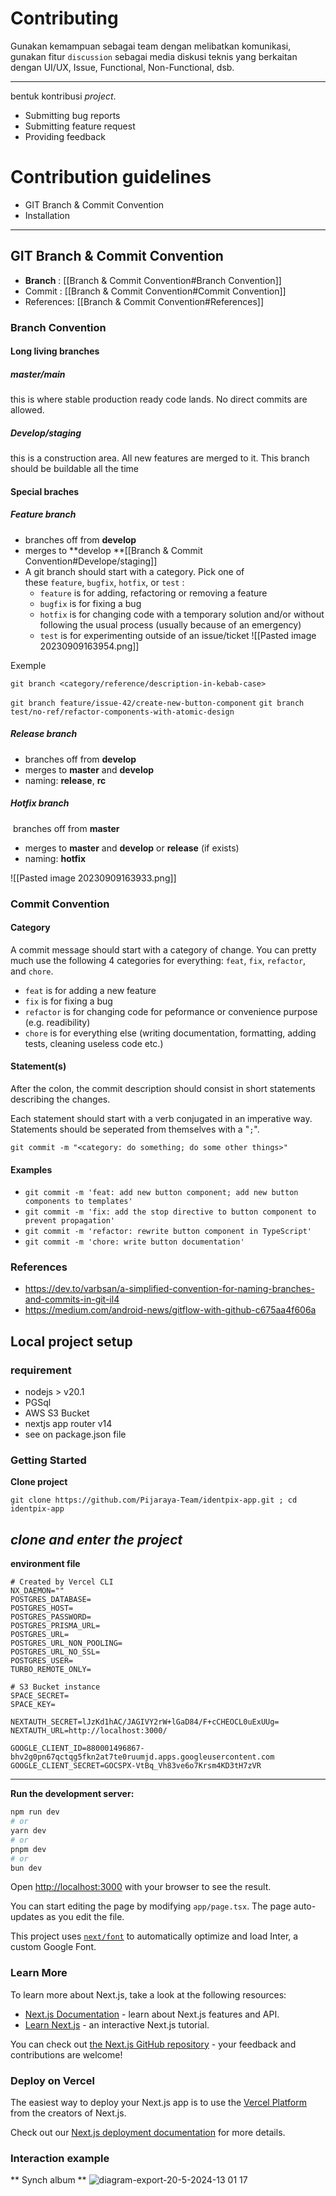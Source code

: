 # Contributing

Gunakan kemampuan sebagai team dengan melibatkan komunikasi, gunakan fitur `discussion` sebagai media diskusi teknis yang berkaitan dengan UI/UX, Issue, Functional, Non-Functional, dsb.

---
bentuk kontribusi *project*.
- Submitting bug reports
- Submitting feature request
- Providing feedback

# Contribution guidelines

- GIT Branch & Commit Convention
- Installation
---

## GIT Branch & Commit Convention

- **Branch** : [[Branch & Commit Convention#Branch Convention]]
- Commit : [[Branch & Commit Convention#Commit Convention]]
- References: [[Branch & Commit Convention#References]]

### Branch Convention
#### Long living branches

##### master/main
this is where stable production ready code lands. No direct commits are allowed.

##### Develop/staging
this is a construction area. All new features are merged to it. This branch should be buildable all the time

#### Special braches

#####  **Feature branch**
- branches off from **develop**  
- merges to **develop **[[Branch & Commit Convention#Develope/staging]]
- A git branch should start with a category. Pick one of these `feature`, `bugfix`, `hotfix`, or `test` :
	- `feature` is for adding, refactoring or removing a feature
	- `bugfix` is for fixing a bug
	- `hotfix` is for changing code with a temporary solution and/or without following the usual process (usually because of an emergency)
	- `test` is for experimenting outside of an issue/ticket
	![[Pasted image 20230909163954.png]]

Exemple
````
git branch <category/reference/description-in-kebab-case>
````

`git branch feature/issue-42/create-new-button-component`
`git branch test/no-ref/refactor-components-with-atomic-design`
##### **Release branch**
- branches off from **develop**
- merges to **master** and **develop**  
- naming: **release**, **rc**

##### **Hotfix branch**
 branches off from **master**  
- merges to **master** and **develop** or **release** (if exists)  
- naming: **hotfix**

![[Pasted image 20230909163933.png]]


### Commit Convention

#### Category
A commit message should start with a category of change. You can pretty much use the following 4 categories for everything: `feat`, `fix`, `refactor`, and `chore`. 

- `feat` is for adding a new feature
- `fix` is for fixing a bug
- `refactor` is for changing code for peformance or convenience purpose (e.g. readibility)
- `chore` is for everything else (writing documentation, formatting, adding tests, cleaning useless code etc.)

#### **Statement(s)**
After the colon, the commit description should consist in short statements describing the changes.  
  
Each statement should start with a verb conjugated in an imperative way. Statements should be seperated from themselves with a "`;`".

```
git commit -m "<category: do something; do some other things>"
```

#### **Examples**
- `git commit -m 'feat: add new button component; add new button components to templates'`
- `git commit -m 'fix: add the stop directive to button component to prevent propagation'`
- `git commit -m 'refactor: rewrite button component in TypeScript'`
- `git commit -m 'chore: write button documentation'`


### References
- https://dev.to/varbsan/a-simplified-convention-for-naming-branches-and-commits-in-git-il4
- https://medium.com/android-news/gitflow-with-github-c675aa4f606a


## Local project setup

### requirement

- nodejs > v20.1
- PGSql
- AWS S3 Bucket
- nextjs app router v14
- see on package.json file

### Getting Started

**Clone project**

```
git clone https://github.com/Pijaraya-Team/identpix-app.git ; cd identpix-app
```

*clone and enter the project*
---

**environment file**
``` env.development.local
# Created by Vercel CLI
NX_DAEMON=""
POSTGRES_DATABASE=
POSTGRES_HOST=
POSTGRES_PASSWORD=
POSTGRES_PRISMA_URL=
POSTGRES_URL=
POSTGRES_URL_NON_POOLING=
POSTGRES_URL_NO_SSL=
POSTGRES_USER=
TURBO_REMOTE_ONLY=

# S3 Bucket instance
SPACE_SECRET=
SPACE_KEY=

NEXTAUTH_SECRET=lJzKd1hAC/JAGIVY2rW+lGaD84/F+cCHEOCL0uExUUg=
NEXTAUTH_URL=http://localhost:3000/

GOOGLE_CLIENT_ID=880001496867-bhv2g0pn67qctqg5fkn2at7te0ruumjd.apps.googleusercontent.com
GOOGLE_CLIENT_SECRET=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

```
---

**Run the development server:**

```bash
npm run dev
# or
yarn dev
# or
pnpm dev
# or
bun dev
```

Open [http://localhost:3000](http://localhost:3000) with your browser to see the result.

You can start editing the page by modifying `app/page.tsx`. The page auto-updates as you edit the file.

This project uses [`next/font`](https://nextjs.org/docs/basic-features/font-optimization) to automatically optimize and load Inter, a custom Google Font.

### Learn More

To learn more about Next.js, take a look at the following resources:

- [Next.js Documentation](https://nextjs.org/docs) - learn about Next.js features and API.
- [Learn Next.js](https://nextjs.org/learn) - an interactive Next.js tutorial.

You can check out [the Next.js GitHub repository](https://github.com/vercel/next.js/) - your feedback and contributions are welcome!

### Deploy on Vercel

The easiest way to deploy your Next.js app is to use the [Vercel Platform](https://vercel.com/new?utm_medium=default-template&filter=next.js&utm_source=create-next-app&utm_campaign=create-next-app-readme) from the creators of Next.js.

Check out our [Next.js deployment documentation](https://nextjs.org/docs/deployment) for more details.



### Interaction example 

** Synch album **
![diagram-export-20-5-2024-13 01 17](https://github.com/Pijaraya-Team/identpix-app/assets/96227680/48d84946-b2d2-42de-80c1-56832db3c79c)

